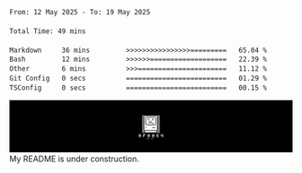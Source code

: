 <!--START_SECTION:waka-->

```txt
From: 12 May 2025 - To: 19 May 2025

Total Time: 49 mins

Markdown     36 mins         >>>>>>>>>>>>>>>>=========   65.04 %
Bash         12 mins         >>>>>>===================   22.39 %
Other        6 mins          >>>======================   11.12 %
Git Config   0 secs          =========================   01.29 %
TSConfig     0 secs          =========================   00.15 %
```

<!--END_SECTION:waka-->

<img src="https://raw.githubusercontent.com/n3xta/image-hosting/main/img/202411032331174.png"/>
My README is under construction. 
